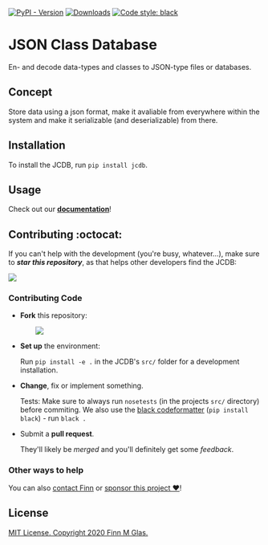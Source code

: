 [![PyPI - Version][pypi-version-badge]][pypi]
[![Downloads][pepi-downloads-badge]][pepy tech]
[![Code style: black][code-black-badge]][code-black]

# JSON Class Database

En- and decode data-types and classes to JSON-type files or databases.

<a id="concept"></a>
## Concept

Store data using a json format, make it avaliable from everywhere within the system and make it serializable (and deserializable) from there.

<a id="installation"></a>
## Installation

To install the JCDB, run `pip install jcdb`.

<a id="usage"></a>
## Usage

Check out our [**documentation**](https://jcdb.readthedocs.io/)!

<a id="contributing"></a>
## Contributing :octocat:

If you can't help with the development (you're busy, whatever...), make sure to ***star this repository***, as that helps other developers find the JCDB:

[![][shield-star]][star]

<a id="contributing-code"></a>
### Contributing Code

+ **Fork** this repository:
<br><p style="margin-left:30px;">[![][shield-fork]][fork]</p>
+ **Set up** the environment:<p>Run `pip install -e .` in the JCDB's `src/` folder for a development installation.</p>
+ **Change**, fix or implement something.<p>Tests: Make sure to always run `nosetests` (in the projects `src/` directory) before commiting. We also use the [black codeformatter][code-black] (`pip install black`) - run `black .`</p>
+ Submit a **pull request**.<p>They'll likely be *merged* and you'll definitely get some *feedback*.</p>

### Other ways to help

You can also [contact Finn][contact] or [sponsor this project :heart:][sponsor]!

<a id="license"></a>
## License

[MIT License. Copyright 2020 Finn M Glas.][MIT]

<!-- Finns owned media -->
  [contact]: https://contact.finnmglas.com
  [sponsor]: https://sponsor.finnmglas.com

<!-- GitHub related -->

  [joingh]: https://github.com/join
  [newissue]: https://github.com/finnmglas/jcdb/issues/new/choose
  [fork]: https://github.com/finnmglas/jcdb/fork
  [star]: https://github.com/finnmglas/jcdb/stargazers
  [shield-star]: https://img.shields.io/github/stars/finnmglas/jcdb?label=Star&style=social

  [shield-fork]: https://img.shields.io/github/forks/finnmglas/jcdb?label=Fork&style=social

<!-- Python Package -->
  [pypi]: https://pypi.org/project/jcdb/
  [pypi-version-badge]: https://img.shields.io/pypi/v/jcdb?color=000

  [pepy tech]: https://pepy.tech/project/jcdb
  [pepi-downloads-badge]: https://img.shields.io/badge/dynamic/json?style=flat&color=000&maxAge=10800&label=downloads&query=%24.total_downloads&url=https%3A%2F%2Fapi.pepy.tech%2Fapi%2Fprojects%2Fjcdb

  [code-black]: https://github.com/psf/black
  [code-black-badge]: https://img.shields.io/badge/code%20style-black-000000.svg

<!-- Legal -->
  [MIT]: https://choosealicense.com/licenses/mit/
